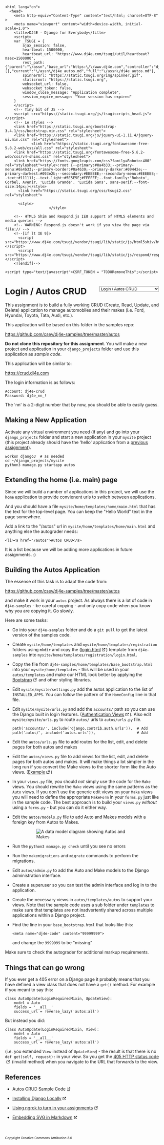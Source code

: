 <!DOCTYPE html>
    <html lang="en">
      <head>
        <meta http-equiv="Content-Type" content="text/html; charset=UTF-8" >
        <meta name="viewport" content="width=device-width, initial-scale=1.0">
        <title>DJ4E - Django for Everybody</title>
        <script>
        var _TSUGI = {
            ajax_session: false,
            heartbeat: 1500000,
            heartbeat_url: "https://www.dj4e.com/tsugi/util/heartbeat?msec=1500000",
            rest_path: {"parent":"\/assn","base_url":"https:\/\/www.dj4e.com","controller":"dj4e_autos.md","extra":"","action":false,"parameters":[],"current":"\/assn\/dj4e_autos.md","full":"\/assn\/dj4e_autos.md"},
            spinnerUrl: "https://static.tsugi.org/img/spinner.gif",
            staticroot: "https://static.tsugi.org",
            websocket_url: false,
            websocket_token: false,
            window_close_message: "Application complete",
            session_expire_message: "Your session has expired"
        }
        </script>
        <!-- Tiny bit of JS -->
        <script src="https://static.tsugi.org/js/tsugiscripts_head.js"></script>
        <!-- Le styles -->
        <link href="https://static.tsugi.org/bootstrap-3.4.1/css/bootstrap.min.css" rel="stylesheet">
        <link href="https://static.tsugi.org/js/jquery-ui-1.11.4/jquery-ui.min.css" rel="stylesheet">
                <link href="https://static.tsugi.org/fontawesome-free-5.8.2-web/css/all.css" rel="stylesheet">
        <link href="https://static.tsugi.org/fontawesome-free-5.8.2-web/css/v4-shims.css" rel="stylesheet">
        <link href="https://fonts.googleapis.com/css?family=Roboto:400" rel="stylesheet"><style>:root {--primary:#0a4b33;--primary-menu:#0a4b33;--primary-border:#0a4630;--primary-darker:#09442e;--primary-darkest:#093e2b;--secondary:#EEEEEE;--secondary-menu:#EEEEEE;--text:#111111;--text-light:#5E5E5E;#FFFFFF;--font-family:'Roboto', Corbel, Avenir, 'Lucida Grande', 'Lucida Sans', sans-serif;--font-size:14px;}</style>
          <link href="https://static.tsugi.org/css/tsugi2.css" rel="stylesheet">

          <style>
                        </style>
<style>
a[target="_blank"]:after {
    font-family: 'Font Awesome 5 Free';
    font-weight: 600;
    content: " \f35d";
}
.goog-te-banner-frame.skiptranslate {
    display: none !important;
    }
body {
    top: 0px !important;
    }
</style>

        <!-- HTML5 Shim and Respond.js IE8 support of HTML5 elements and media queries -->
        <!-- WARNING: Respond.js doesn't work if you view the page via file:// -->
        <!--[if lt IE 9]>
          <script src="https://www.dj4e.com/tsugi/vendor/tsugi/lib/static/js/html5shiv/html5shiv.js"></script>
          <script src="https://www.dj4e.com/tsugi/vendor/tsugi/lib/static/js/respond/respond.min.js"></script>
        <![endif]-->

    <script type="text/javascript">CSRF_TOKEN = "TODORemoveThis";</script>
</head>
<body prefix="oer: http://oerschema.org">
<div id="body_container">
<script>
if (window!=window.top) {
    document.getElementById("body_container").className = "container-fluid";
} else {
    document.getElementById("body_container").className = "container";
}
</script>
<nav class="navbar navbar-inverse navbar-fixed-top" role="navigation" id="tsugi_main_nav_bar" style="display:none">  <div class="container-fluid">
    <div class="navbar-header">
      <button type="button" class="navbar-toggle" data-toggle="collapse" data-target=".navbar-collapse">
        <span class="sr-only">Toggle navigation</span>
        <span class="icon-bar"></span>
        <span class="icon-bar"></span>
        <span class="icon-bar"></span>
      </button>
      <a class="navbar-brand" href="https://www.dj4e.com">DJ4E</a>
    </div>
    <div class="navbar-collapse collapse">
      <ul class="nav navbar-nav navbar-main">
        <li><a href="https://www.dj4e.com/lessons" >Lessons</a></li>
        <li><a href="https://www.dj4e.com/assn" >Assignments</a></li>
      </ul>
      <ul class="nav navbar-nav navbar-right">
        <li><a href="http://www.dr-chuck.com" target="_blank" >Instructor</a></li>
        <li><a href="https://www.dj4e.com/tsugi/login.php" >Login</a></li>
      </ul>
    </div> <!--/.nav-collapse -->
  </div> <!--container -->
</nav>
<script>
if ( ! inIframe() ) {
  document.getElementById('tsugi_main_nav_bar').style.display = 'block';
  document.getElementsByTagName('body')[0].style.paddingTop = '5.93rem';
}
</script>
<div id="flashmessages"></div><style>
center {
    padding-bottom: 10px;
}
@media print {
    #chapters {
        display: none;
    }
}
a[target="_blank"]:after {
  content: url(data:image/png;base64,iVBORw0KGgoAAAANSUhEUgAAAAoAAAAKCAYAAACNMs+9AAAAQElEQVR42qXKwQkAIAxDUUdxtO6/RBQkQZvSi8I/pL4BoGw/XPkh4XigPmsUgh0626AjRsgxHTkUThsG2T/sIlzdTsp52kSS1wAAAABJRU5ErkJggg==);
  margin: 0 3px 0 5px;
}
</style>
</head>
<body prefix="oer: http://oerschema.org">
<div id="body_container">
<script>
if (window!=window.top) {
    document.getElementById("body_container").className = "container-fluid";
} else {
    document.getElementById("body_container").className = "container";
}
</script>
<script>
function onSelect() {
    console.log($('#chapters').val());
    window.location = $('#chapters').val();
}
</script>
<div style="float:right">
<select id="chapters" onchange="onSelect();">
  <option value="dj4e_install.md">Django and PythonAnywhere</option>
  <option value="dj4e_html.md">Adding HTML</option>
  <option value="dj4e_tut01.md">Serving Dynamic Content</option>
  <option value="dj4e_tut02.md">Django Models</option>
  <option value="dj4e_tut03.md">Django Views</option>
  <option value="dj4e_tut04.md">Django Forms</option>
  <option value="dj4e_hello.md">Hello Session World</option>
  <option value="dj4e_load.md">Batch Loading Data</option>
  <option value="dj4e_autos.md" selected>Login / Autos CRUD</option>
  <option value="dj4e_local.md">Installing Django Locally</option>
  <option value="dj4e_github.md">Using GitHub</option>
  <option value="dj4e_ads1.md">AdList Milestone #1</option>
  <option value="dj4e_ads2.md">AdList Milestone #2</option>
  <option value="dj4e_ads3.md">AdList Milestone #3</option>
  <option value="dj4e_ads4.md">AdList Milestone #4</option>
</select>
</div>
<h1>Login / Autos CRUD</h1>
<p>This assignment is to build a fully working CRUD (Create, Read, Update, and Delete)
application to manage automobiles and their makes (i.e. Ford, Hyundai, Toyota,
Tata, Audi, etc.).</p>
<p>This application will be based on this folder in the samples repo:</p>
<p><a href="https://github.com/csev/dj4e-samples/tree/master/autos">https://github.com/csev/dj4e-samples/tree/master/autos</a></p>
<p><strong>Do not clone this repository for this assignment</strong>.  You will make a new
project and application in your <code>django_projects</code> folder and use this application
as <em>sample code</em>.</p>
<p>This application will be similar to:</p>
<p><a href="https://crud.dj4e.com">https://crud.dj4e.com</a></p>
<p>The login information is as follows:</p>
<pre><code>Account: dj4e-crud
Password: dj4e_nn_!</code></pre>
<p>The 'nn' is a 2-digit number that by now, you should be able to easily guess.</p>
<h2>Making a New Application</h2>
<p>Activate any virtual environment you need (if any) and go into your <code>django_projects</code> folder
and start a new application in your <code>mysite</code> project (this project already should have the 'hello'
application from a
<a href="dj4e_hello.md">previous assignment</a>).</p>
<pre><code>workon django3  # as needed
cd ~/django_projects/mysite
python3 manage.py startapp autos</code></pre>
<h2>Extending the home (i.e. main) page</h2>
<p>Since we will build a number of applications in this project, we will use the <code>home</code>
application to provide convienent urls to switch between applications.</p>
<p>And you should have a file <code>mysite/home/templates/home/main.html</code> that has the text for the top-level page.
You can keep the &quot;Hello World&quot; text in the page somewhere.</p>
<p>Add a link to the &quot;/autos&quot; url in <code>mysite/home/templates/home/main.html</code> and anything else the autograder needs:</p>
<pre><code>&lt;li&gt;&lt;a href="/autos"&gt;Autos CRUD&lt;/a&gt;</code></pre>
<p>It is a list because we will be adding more applications in future assignments. :)</p>
<h2>Building the Autos Application</h2>
<p>The essense of this task is to adapt the code from:</p>
<p><a href="https://github.com/csev/dj4e-samples/tree/master/autos">https://github.com/csev/dj4e-samples/tree/master/autos</a></p>
<p>and make it work in your <code>autos</code> project.  As always there is a lot of code in <code>dj4e-samples</code> - be careful
copying - and only copy code when you know why you are copying it.  Go slowly.</p>
<p>Here are some tasks:</p>
<ul>
<li>
<p>Go into your <code>dj4e-samples</code> folder and do a <code>git pull</code> to get the latest version of the samples code.</p>
</li>
<li>
<p>Create <code>mysite/home/templates</code> and <code>mysite/home/templates/registration</code> folders using <code>mkdir</code> and copy the
(<a href="https://github.com/csev/dj4e-samples/blob/master/home/templates/registration/login.html" target="_blank">login.html</a>) template from <code>dj4e-samples</code> into <code>mysite/home/templates/registration/login.html</code>.</p>
</li>
<li>
<p>Copy the file from <code>dj4e-samples/home/templates/base_bootstrap.html</code> into
your <code>mysite/home/templates</code> - this will be used in your <code>autos/templates</code> and make our HTML look
better by applying the <a href="https://getbootstrap.com/docs/4.0/" target="_blank">Bootstrap</a>
and other styling libraries.</p>
</li>
<li>
<p>Edit <code>mysite/mysite/settings.py</code> add the autos application to the list of <code>INSTALLED_APPS</code>.
You can follow the pattern of the <code>HomeConfig</code> line in that file.</p>
</li>
<li>
<p>Edit <code>mysite/mysite/urls.py</code> and
add the <code>accounts/</code> path so you can use the Django built in login features.
(<a href="https://docs.djangoproject.com/en/3.0/topics/auth/default/#module-django.contrib.auth.views" target="_blank">Authentication Views</a>).
Also edit <code>mysite/mysite/urls.py</code> to route <code>autos/</code> urls to <code>autos/urls.py</code> file.</p>
<pre><code>path('accounts/', include('django.contrib.auth.urls')),  # Add
path('autos/', include('autos.urls')),                   # Add</code></pre>
</li>
<li>
<p>Edit the <code>autos/urls.py</code> file to add routes for the list, edit, and delete pages for both autos and makes</p>
</li>
<li>
<p>Edit the <code>autos/views.py</code> file to add views for the list, edit, and delete pages for both autos and makes.
It will make things a lot simpler in the long run if you convert the Make views to
the shorter form like the Auto views.
(<a href="https://github.com/csev/dj4e-samples/blob/master/autos/views.py" target="_blank">Example</a>)</p>
</li>
<li>
<p>In your <code>views.py</code> file, you should <em>not</em> simply use the code for the <code>Make</code> views.  You
should rewrite the <code>Make</code> views using the same patterns as the <code>Auto</code> views.  If you
don't use the generic edit views on your <code>Make</code> views you will need to define the
appropriate <code>MakeForm</code> in your <code>forms.py</code> just like in the sample code.  The
best approach is to build your <code>views.py</code> <em>without</em> using
a <code>forms.py</code> - but you can do it either way.</p>
</li>
<li>Edit the <code>autos/models.py</code> file to add Auto and Makes models with a foreign
key from Autos to Makes.</li>
</ul>
<img src="svg/auto_model.svg" alt="A data model diagram showing Autos and Makes" style="display: block; margin-left: auto; margin-right: auto;align: center; max-width: 300px;">
<ul>
<li>
<p>Run the <code>python3 manage.py check</code> until you see no errors</p>
</li>
<li>
<p>Run the <code>makemigrations</code> and <code>migrate</code>  commands to perform the migrations.</p>
</li>
<li>
<p>Edit <code>autos/admin.py</code> to add the Auto and Make models to the Django administration interface.</p>
</li>
<li>
<p>Create a superuser so you can test the admin interface
and log in to the application.</p>
</li>
<li>
<p>Create the necessary views in <code>autos/templates/autos</code> to support your views.
Note that the sample code uses a sub folder under <code>templates</code> to
make sure that templates are not inadvertently shared across multiple applications within a Django project.</p>
</li>
<li>
<p>Find the line in your <code>base_bootstrap.html</code> that looks like this:</p>
<pre><code>&lt;meta name="dj4e-code" content="99999999"&gt;</code></pre>
<p>and change the <code>9999999</code>  to be &quot;<span id="dj4e-code">missing</span>&quot;</p>
</li>
</ul>
<p>Make sure to check the autograder for additional markup requirements.</p>
<h2>Things that can go wrong</h2>
<p>If you ever get a 405 error on a Django page it probably means that you
have defined a view class that does not have a <code>get()</code> method.
For example if you meant to say this:</p>
<pre><code>class AutoUpdate(LoginRequiredMixin, UpdateView):
    model = Auto
    fields = '__all__'
    success_url = reverse_lazy('autos:all')</code></pre>
<p>But instead you did:</p>
<pre><code>class AutoUpdate(LoginRequiredMixin, View):
    model = Auto
    fields = '__all__'
    success_url = reverse_lazy('autos:all')</code></pre>
<p>(i.e. you extended <code>View</code> instead of <code>UpdateView</code>) - the result is that there
is no <code>def get(self, request):</code> in your view.
So you get the
<a href="https://en.wikipedia.org/wiki/List_of_HTTP_status_codes#4xx_Client_errors" target="_blank">405 HTTP status code</a> (invalid method)
when you navigate to the URL that forwards to the view.</p>
<h2>References</h2>
<ul>
<li>
<p><a href="https://github.com/csev/dj4e-samples/tree/master/autos" target="_blank">Autos CRUD Sample Code</a></p>
</li>
<li>
<p><a href="dj4e_install.md" target="_blank">Installing Django Locally</a></p>
</li>
<li>
<p><a href="../ngrok" target="_blank">Using ngrok to turn in your assignments</a></p>
</li>
<li><a href="https://stackoverflow.com/questions/13808020/include-an-svg-hosted-on-github-in-markdown" target="_blank">Embedding SVG in Markdown</a></li>
</ul>
<script>
var d= new Date();
var code = "42"+((Math.floor(d.getTime()/1234567)*123456)+42)
document.getElementById("dj4e-code").innerHTML = code;
</script><script src="https://static.tsugi.org/js/jquery-1.11.3.js"></script>
<script src="https://static.tsugi.org/bootstrap-3.4.1/js/bootstrap.min.js"></script>
<script src="https://static.tsugi.org/js/jquery-ui-1.11.4/jquery-ui.min.js"></script>
<script src="https://static.tsugi.org/js/jquery.timeago-1.6.3.js"></script>
<script src="https://static.tsugi.org/js/handlebars-v4.0.2.js"></script>
<script src="https://static.tsugi.org/tmpljs-3.8.0/tmpl.min.js"></script>
<script src="https://static.tsugi.org/js/tsugiscripts.js"></script>
<script type="text/javascript">
    HEARTBEAT_TIMEOUT = setTimeout(doHeartBeat, _TSUGI.heartbeat);
    tsugiEmbedMenu();
</script>
<div id="google_translate_element" style="position: fixed; right: 1em; bottom: 0.25em;"></div><script type="text/javascript">
function googleTranslateElementInit() {
  new google.translate.TranslateElement({pageLanguage: "en", layout: google.translate.TranslateElement.InlineLayout.SIMPLE
    }, "google_translate_element");
}
</script><script type="text/javascript" src="//translate.google.com/translate_a/element.js?cb=googleTranslateElementInit"></script>

<p style="font-size: 75%; margin-top: 5em;">
Copyright Creative Commons Attribution 3.0
</p><script>
// https://stackoverflow.com/questions/7901679/jquery-add-target-blank-for-outgoing-link
$(window).load(function() {
    $('a[href^="http"]').attr('target', function() {
      if(this.host == location.host) return '_self'
      else return '_blank'
    });
});
</script>

</div></body>
</html>
